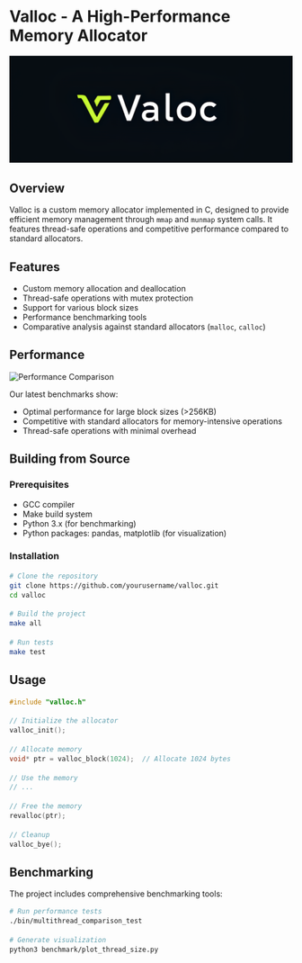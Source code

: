 # Valloc - A High-Performance Memory Allocator
![Valloc Logo](src/logo.png)

## Overview
Valloc is a custom memory allocator implemented in C, designed to provide efficient memory management through `mmap` and `munmap` system calls. It features thread-safe operations and competitive performance compared to standard allocators.

## Features
- Custom memory allocation and deallocation
- Thread-safe operations with mutex protection
- Support for various block sizes
- Performance benchmarking tools
- Comparative analysis against standard allocators (`malloc`, `calloc`)

## Performance
![Performance Comparison](performance_comparison.png)

Our latest benchmarks show:
- Optimal performance for large block sizes (>256KB)
- Competitive with standard allocators for memory-intensive operations
- Thread-safe operations with minimal overhead

## Building from Source

### Prerequisites
- GCC compiler
- Make build system
- Python 3.x (for benchmarking)
- Python packages: pandas, matplotlib (for visualization)

### Installation
```bash
# Clone the repository
git clone https://github.com/yourusername/valloc.git
cd valloc

# Build the project
make all

# Run tests
make test
```

## Usage
```c
#include "valloc.h"

// Initialize the allocator
valloc_init();

// Allocate memory
void* ptr = valloc_block(1024);  // Allocate 1024 bytes

// Use the memory
// ...

// Free the memory
revalloc(ptr);

// Cleanup
valloc_bye();
```

## Benchmarking
The project includes comprehensive benchmarking tools:
```bash
# Run performance tests
./bin/multithread_comparison_test

# Generate visualization
python3 benchmark/plot_thread_size.py
```


